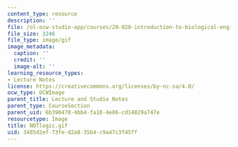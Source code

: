 ```yaml
---
content_type: resource
description: ''
file: /ol-ocw-studio-app/courses/20-020-introduction-to-biological-engineering-design-spring-2009/3485d2ef73fed2a835b4c9a47c3f45ff_NOTlogic.gif
file_size: 3246
file_type: image/gif
image_metadata:
  caption: ''
  credit: ''
  image-alt: ''
learning_resource_types:
- Lecture Notes
license: https://creativecommons.org/licenses/by-nc-sa/4.0/
ocw_type: OCWImage
parent_title: Lecture and Studio Notes
parent_type: CourseSection
parent_uid: 6b390478-4bb4-fa18-4e86-cd14829a747e
resourcetype: Image
title: NOTlogic.gif
uid: 3485d2ef-73fe-d2a8-35b4-c9a47c3f45ff
---
```

